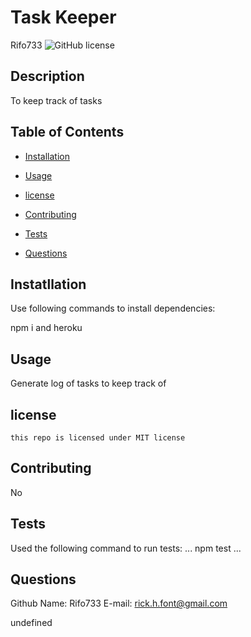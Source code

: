 # Task Keeper
  Rifo733
  ![GitHub license](https://img.shields.io/badge/license-MIT-blue.svg)

## Description

To keep track of tasks

## Table of Contents

* [Installation](#installation)

* [Usage](#usage)

* [license](#license)

* [Contributing](#contributing)

* [Tests](#tests)

* [Questions](#questions)

## Instatllation
Use following commands to install dependencies:

npm i and heroku

## Usage
Generate log of tasks to keep track of

## license
    this repo is licensed under MIT license

## Contributing
No

## Tests
Used the following command to run tests:
...
npm test
...

## Questions
  Github Name: Rifo733
  E-mail: rick.h.font@gmail.com

  undefined
